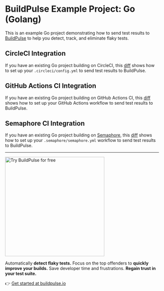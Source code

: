 # BuildPulse Example Project: Go (Golang)

This is an example Go project demonstrating how to send test results to [BuildPulse](https://buildpulse.io) to help you detect, track, and eliminate flaky tests.

## CircleCI Integration

If you have an existing Go project building on CircleCI, this [diff](https://github.com/buildpulse/buildpulse-example-go/compare/pre-buildpulse...circle-ci) shows how to set up your `.circleci/config.yml` to send test results to BuildPulse.

## GitHub Actions CI Integration

If you have an existing Go project building on GitHub Actions CI, this [diff](https://github.com/buildpulse/buildpulse-example-go/compare/pre-buildpulse...github-actions) shows how to set up your GitHub Actions workflow to send test results to BuildPulse.

## Semaphore CI Integration

If you have an existing Go project building on [Semaphore](https://semaphoreci.com/), this [diff](https://github.com/buildpulse/buildpulse-example-go/compare/pre-buildpulse...semaphore) shows how to set up your `.semaphore/semaphore.yml` workflow to send test results to BuildPulse.

---

<p>
  <a href="https://buildpulse.io?utm_source=github.com&utm_campaign=example-repositories&utm_content=golang-button">
    <img width="325" title="Automatically detect flaky Go tests with BuildPulse" alt="Try BuildPulse for free" src="https://user-images.githubusercontent.com/2988/86935247-9f059b80-c10a-11ea-9579-575b357e70d6.png">
  </a>
</p>

Automatically **detect flaky tests.** Focus on the top offenders to **quickly improve your builds.** Save developer time and frustrations. **Regain trust in your test suite.**

👉 [Get started at buildpulse.io](https://buildpulse.io?utm_source=github.com&utm_campaign=example-repositories&utm_content=golang-text-link)
